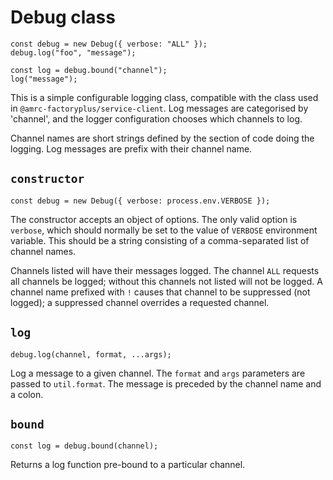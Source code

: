 # Debug class

    const debug = new Debug({ verbose: "ALL" });
    debug.log("foo", "message");

    const log = debug.bound("channel");
    log("message");

This is a simple configurable logging class, compatible with the class
used in `@amrc-factoryplus/service-client`. Log messages are categorised
by 'channel', and the logger configuration chooses which channels to
log.

Channel names are short strings defined by the section of code doing the
logging. Log messages are prefix with their channel name. 

## `constructor`

    const debug = new Debug({ verbose: process.env.VERBOSE });

The constructor accepts an object of options. The only valid option is
`verbose`, which should normally be set to the value of `VERBOSE`
environment variable. This should be a string consisting of a
comma-separated list of channel names.

Channels listed will have their messages logged. The channel `ALL`
requests all channels be logged; without this channels not listed will
not be logged. A channel name prefixed with `!` causes that channel to
be suppressed (not logged); a suppressed channel overrides a requested
channel.

## `log`

    debug.log(channel, format, ...args);

Log a message to a given channel. The `format` and `args` parameters are
passed to `util.format`. The message is preceded by the channel name and
a colon.

## `bound`

    const log = debug.bound(channel);

Returns a log function pre-bound to a particular channel.
